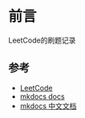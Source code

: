 # 前言

LeetCode的刷题记录

## 参考

- [LeetCode](https://leetcode-cn.com/)
- [mkdocs docs](https://www.mkdocs.org)
- [mkdocs 中文文档](https://markdown-docs-zh.readthedocs.io/zh_CN/latest/)